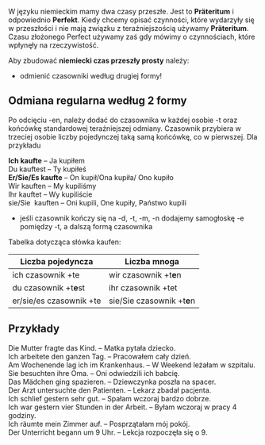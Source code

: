 W języku niemieckim mamy dwa czasy przeszłe. Jest to **Präteritum** i odpowiednio **Perfekt**. Kiedy chcemy opisać czynności, które wydarzyły się w przeszłości i nie mają związku z teraźniejszością używamy **Präteritum**. Czasu złożonego Perfect używamy zaś gdy mówimy o czynnościach, które wpłynęły na rzeczywistość.


Aby zbudować **niemiecki czas przeszły prosty** należy:
-   odmienić czasowniki według drugiej formy!

## Odmiana regularna według 2 formy

Po odcięciu -en, należy dodać do czasownika w każdej osobie -t oraz końcówkę standardowej teraźniejszej odmiany. Czasownik przybiera w trzeciej osobie liczby pojedynczej taką samą końcówkę, co w pierwszej. Dla przykładu

**Ich kaufte** – Ja kupiłem  
Du kauftest – Ty kupiłeś  
**Er/Sie/Es kaufte** – On kupił/Ona kupiła/ Ono kupiło  
Wir kauften – My kupiliśmy  
Ihr kauftet – Wy kupiliście  
sie/Sie  kauften – Oni kupili, One kupiły, Państwo kupili

-   jeśli czasownik kończy się na -d, -t, -m, -n dodajemy samogłoskę -e pomiędzy -t, a dalszą formą czasownika

Tabelka dotycząca słówka kaufen:

|Liczba pojedyncza | Liczba mnoga |
|-|-|
|ich czasownik +te  |wir czasownik +t**e**n  |
|du czasownik +t**e**st |  ihr czasownik +tet  |
|er/sie/es czasownik +te | sie/Sie czasownik +t**e**n |

## Przykłady
Die Mutter fragte das Kind. – Matka pytała dziecko.  
Ich arbeitete den ganzen Tag. – Pracowałem cały dzień.  
Am Wochenende lag ich im Krankenhaus. – W Weekend leżałam w szpitalu.  
Sie besuchten ihre Oma. – Oni odwiedzili ich babcię.  
Das Mädchen ging spazieren. – Dziewczynka poszła na spacer.  
Der Arzt untersuchte den Patienten. – Lekarz zbadał pacjenta.  
Ich schlief gestern sehr gut. – Spałam wczoraj bardzo dobrze.  
Ich war gestern vier Stunden in der Arbeit. – Byłam wczoraj w pracy 4 godziny.  
Ich räumte mein Zimmer auf. – Posprzątałam mój pokój.  
Der Unterricht begann um 9 Uhr. – Lekcja rozpoczęła się o 9.
